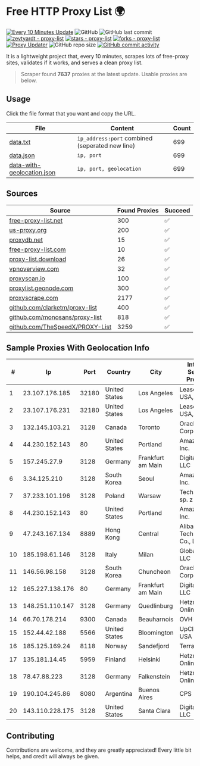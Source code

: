 
# Free HTTP Proxy List 🌍

[![Every 10 Minutes Update](https://github.com/mertguvencli/http-proxy-list/actions/workflows/main.yml/badge.svg?branch=main)](https://github.com/mertguvencli/http-proxy-list/actions/workflows/main.yml)
![GitHub](https://img.shields.io/github/license/mertguvencli/http-proxy-list)
![GitHub last commit](https://img.shields.io/github/last-commit/mertguvencli/http-proxy-list)
[![zevtyardt - proxy-list](https://img.shields.io/static/v1?label=zevtyardt&message=proxy-list&color=blue&logo=github)](https://github.com/zevtyardt/proxy-list "Go to GitHub repo")
[![stars - proxy-list](https://img.shields.io/github/stars/zevtyardt/proxy-list?style=social)](https://github.com/zevtyardt/proxy-list)
[![forks - proxy-list](https://img.shields.io/github/forks/zevtyardt/proxy-list?style=social)](https://github.com/zevtyardt/proxy-list)
[![Proxy Updater](https://github.com/zevtyardt/proxy-list/workflows/Proxy%20Updater/badge.svg)](https://github.com/zevtyardt/proxy-list/actions?query=workflow:"Proxy+Updater")
![GitHub repo size](https://img.shields.io/github/repo-size/zevtyardt/proxy-list)
[![GitHub commit activity](https://img.shields.io/github/commit-activity/m/zevtyardt/proxy-list?logo=commits)](https://github.com/zevtyardt/proxy-list/commits/main)

It is a lightweight project that, every 10 minutes, scrapes lots of free-proxy sites, validates if it works, and serves a clean proxy list.

> Scraper found **7637** proxies at the latest update. Usable proxies are below.

## Usage

Click the file format that you want and copy the URL.

|File|Content|Count|
|----|-------|-----|
|[data.txt](https://raw.githubusercontent.com/mertguvencli/http-proxy-list/main/proxy-list/data.txt)|`ip_address:port` combined (seperated new line)|699|
|[data.json](https://raw.githubusercontent.com/mertguvencli/http-proxy-list/main/proxy-list/data.json)|`ip, port`|699|
|[data-with-geolocation.json](https://raw.githubusercontent.com/mertguvencli/http-proxy-list/main/proxy-list/data-with-geolocation.json)|`ip, port, geolocation`|699|

## Sources

|Source|Found Proxies|Succeed|
|------|-------------|-------|
|[free-proxy-list.net](https://free-proxy-list.net)|300|✅|
|[us-proxy.org](https://www.us-proxy.org)|200|✅|
|[proxydb.net](http://proxydb.net)|15|✅|
|[free-proxy-list.com](https://free-proxy-list.com/?page=&port=&type%5B%5D=http&type%5B%5D=https&up_time=0&search=Search)|10|✅|
|[proxy-list.download](https://www.proxy-list.download/HTTP)|26|✅|
|[vpnoverview.com](https://vpnoverview.com/privacy/anonymous-browsing/free-proxy-servers)|32|✅|
|[proxyscan.io](https://www.proxyscan.io)|100|✅|
|[proxylist.geonode.com](https://proxylist.geonode.com/api/proxy-list?limit=300&page=1&sort_by=lastChecked&sort_type=desc&protocols=http,https)|300|✅|
|[proxyscrape.com](https://api.proxyscrape.com/v2/?request=displayproxies&protocol=http&timeout=10000&country=all&ssl=all&anonymity=all)|2177|✅|
|[github.com/clarketm/proxy-list](https://raw.githubusercontent.com/clarketm/proxy-list/master/proxy-list-raw.txt)|400|✅|
|[github.com/monosans/proxy-list](https://raw.githubusercontent.com/monosans/proxy-list/main/proxies/http.txt)|818|✅|
|[github.com/TheSpeedX/PROXY-List](https://raw.githubusercontent.com/TheSpeedX/PROXY-List/master/http.txt)|3259|✅|


## Sample Proxies With Geolocation Info

|#|Ip|Port|Country|City|Internet Service Provider|
|-|--|----|-------|----|-------------------------|
|1|23.107.176.185|32180|United States|Los Angeles|Leaseweb USA, Inc.|
|2|23.107.176.231|32180|United States|Los Angeles|Leaseweb USA, Inc.|
|3|132.145.103.21|3128|Canada|Toronto|Oracle Corporation|
|4|44.230.152.143|80|United States|Portland|Amazon.com, Inc.|
|5|157.245.27.9|3128|Germany|Frankfurt am Main|DigitalOcean, LLC|
|6|3.34.125.210|3128|South Korea|Seoul|Amazon.com, Inc.|
|7|37.233.101.196|3128|Poland|Warsaw|Techstorage sp. z o.o.|
|8|44.230.152.143|80|United States|Portland|Amazon.com, Inc.|
|9|47.243.167.134|8889|Hong Kong|Central|Alibaba (US) Technology Co., Ltd.|
|10|185.198.61.146|3128|Italy|Milan|Global Router LLC|
|11|146.56.98.158|3128|South Korea|Chuncheon|Oracle Corporation|
|12|165.227.138.176|80|Germany|Frankfurt am Main|DigitalOcean, LLC|
|13|148.251.110.147|3128|Germany|Quedlinburg|Hetzner Online GmbH|
|14|66.70.178.214|9300|Canada|Beauharnois|OVH SAS|
|15|152.44.42.188|5566|United States|Bloomington|UpCloud USA Inc|
|16|185.125.169.24|8118|Norway|Sandefjord|TerraHost AS|
|17|135.181.14.45|5959|Finland|Helsinki|Hetzner Online GmbH|
|18|78.47.88.223|3128|Germany|Falkenstein|Hetzner Online GmbH|
|19|190.104.245.86|8080|Argentina|Buenos Aires|CPS|
|20|143.110.228.175|3128|United States|Santa Clara|DigitalOcean, LLC|



## Contributing

Contributions are welcome, and they are greatly appreciated! Every
little bit helps, and credit will always be given.

